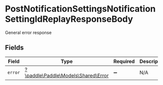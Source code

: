 # PostNotificationSettingsNotificationSettingIdReplayResponseBody

General error response


## Fields

| Field                                                               | Type                                                                | Required                                                            | Description                                                         |
| ------------------------------------------------------------------- | ------------------------------------------------------------------- | ------------------------------------------------------------------- | ------------------------------------------------------------------- |
| `error`                                                             | [?\paddle\Paddle\Models\Shared\Error](../../Models/Shared/Error.md) | :heavy_minus_sign:                                                  | N/A                                                                 |